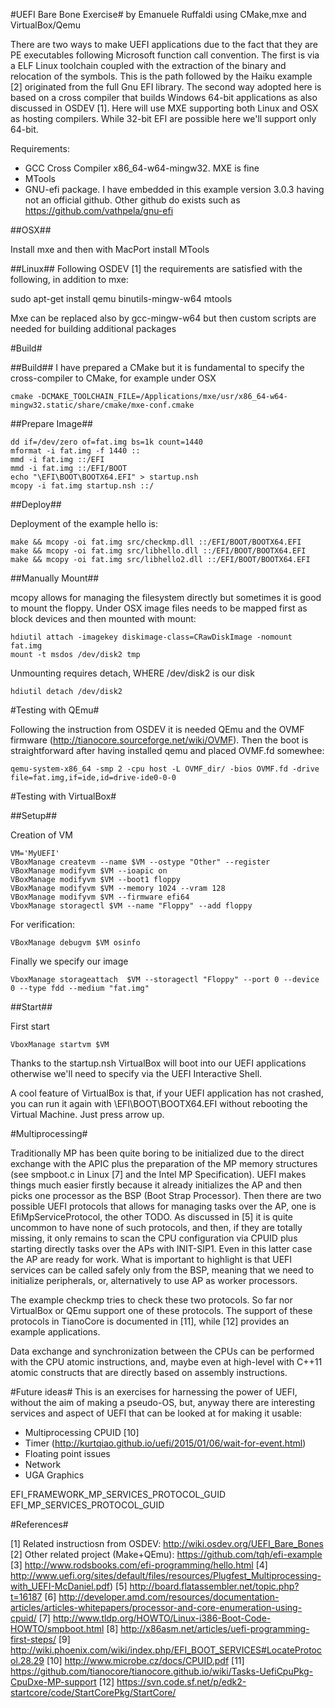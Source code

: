 #UEFI Bare Bone Exercise#
by Emanuele Ruffaldi
using CMake,mxe and VirtualBox/Qemu

There are two ways to make UEFI applications due to the fact that they are PE executables following Microsoft function call convention. The first is via a ELF Linux toolchain coupled with the extraction of the binary and relocation of the symbols. This is the path followed by the Haiku example [2] originated from the full Gnu EFI library. The second way adopted here is based on a cross compiler that builds Windows 64-bit applications as also discussed in OSDEV [1]. Here will use MXE supporting both Linux and OSX as hosting compilers. While 32-bit EFI are possible here we'll support only 64-bit.

Requirements:
- GCC Cross Compiler x86_64-w64-mingw32. MXE is fine
- MTools 
- GNU-efi package. I have embedded in this example version 3.0.3 having not an official github. Other github do exists such as https://github.com/vathpela/gnu-efi

##OSX##

Install mxe and then with MacPort install MTools

##Linux##
Following OSDEV [1] the requirements are satisfied with the following, in addition to mxe:

sudo apt-get install qemu binutils-mingw-w64  mtools

Mxe can be replaced also by gcc-mingw-w64 but then custom scripts are needed for building additional packages

#Build#

##Build##
I have prepared a CMake but it is fundamental to specify the cross-compiler to CMake, for example under OSX

	cmake -DCMAKE_TOOLCHAIN_FILE=/Applications/mxe/usr/x86_64-w64-mingw32.static/share/cmake/mxe-conf.cmake

##Prepare Image##

	dd if=/dev/zero of=fat.img bs=1k count=1440
	mformat -i fat.img -f 1440 ::
	mmd -i fat.img ::/EFI
	mmd -i fat.img ::/EFI/BOOT
	echo "\EFI\BOOT\BOOTX64.EFI" > startup.nsh
	mcopy -i fat.img startup.nsh ::/

##Deploy##

Deployment of the example hello is:

	make &&	mcopy -oi fat.img src/checkmp.dll ::/EFI/BOOT/BOOTX64.EFI
	make &&	mcopy -oi fat.img src/libhello.dll ::/EFI/BOOT/BOOTX64.EFI
	make &&	mcopy -oi fat.img src/libhello2.dll ::/EFI/BOOT/BOOTX64.EFI

##Manually Mount##

mcopy allows for managing the filesystem directly but sometimes it is good to mount the floppy. Under OSX image files needs to be mapped first as block devices and then mounted with mount:

	hdiutil attach -imagekey diskimage-class=CRawDiskImage -nomount fat.img
	mount -t msdos /dev/disk2 tmp

Unmounting requires detach, WHERE /dev/disk2 is our disk

	hdiutil detach /dev/disk2

#Testing with QEmu#

Following the instruction from OSDEV it is needed QEmu and the OVMF firmware (http://tianocore.sourceforge.net/wiki/OVMF). Then the boot is straightforward after having installed qemu and placed OVMF.fd somewhee:
	
	qemu-system-x86_64 -smp 2 -cpu host -L OVMF_dir/ -bios OVMF.fd -drive file=fat.img,if=ide,id=drive-ide0-0-0

#Testing with VirtualBox#

##Setup##

Creation of VM

	VM='MyUEFI'
	VBoxManage createvm --name $VM --ostype "Other" --register
	VBoxManage modifyvm $VM --ioapic on
	VBoxManage modifyvm $VM --boot1 floppy
	VBoxManage modifyvm $VM --memory 1024 --vram 128
	VBoxManage modifyvm $VM --firmware efi64
	VboxManage storagectl $VM --name "Floppy" --add floppy

For verification:

	VBoxManage debugvm $VM osinfo

Finally we specify our image

	VboxManage storageattach  $VM --storagectl "Floppy" --port 0 --device 0 --type fdd --medium "fat.img"

##Start##

First start 

	VboxManage startvm $VM

Thanks to the startup.nsh VirtualBox will boot into our UEFI applications otherwise we'll need to specify via the UEFI Interactive Shell. 

A cool feature of VirtualBox is that, if your UEFI application has not crashed, you can run it again with \EFI\BOOT\BOOTX64.EFI without rebooting the Virtual Machine. Just press arrow up.

#Multiprocessing#

Traditionally MP has been quite boring to be initialized due to the direct exchange with the APIC plus the preparation of the MP memory structures (see smpboot.c in Linux [7] and the Intel MP Specification). UEFI makes things much easier firstly because it already initializes the AP and then picks one processor as the BSP (Boot Strap Processor). Then there are two possible UEFI protocols that allows for managing tasks over the AP, one is EfiMpServiceProtocol, the other TODO. As discussed in [5] it is quite uncommon to have none of such protocols, and then, if they are totally missing, it only remains to scan the CPU configuration via CPUID plus starting directly tasks over the APs with INIT-SIP1. Even in this latter case the AP are ready for work. What is important to highlight is that UEFI services can be called safely only from the BSP, meaning that we need to initialize peripherals, or, alternatively to use AP as worker processors.

The example checkmp tries to check these two protocols. So far nor VirtualBox or QEmu support one of these protocols. The support of these protocols in TianoCore is documented in [11], while [12] provides an example applications.

Data exchange and synchronization between the CPUs can be performed with the CPU atomic instructions, and, maybe even at high-level with C++11 atomic constructs that are directly based on assembly instructions.


#Future ideas#
This is an exercises for harnessing the power of UEFI, without the aim of making a pseudo-OS, but, anyway there are interesting services and aspect of UEFI that can be looked at for making it usable:

- Multiprocessing CPUID [10]
- Timer (http://kurtqiao.github.io/uefi/2015/01/06/wait-for-event.html)
- Floating point issues
- Network
- UGA Graphics

EFI_FRAMEWORK_MP_SERVICES_PROTOCOL_GUID
EFI_MP_SERVICES_PROTOCOL_GUID

#References#

[1] Related instructiosn from OSDEV: http://wiki.osdev.org/UEFI_Bare_Bones
[2] Other related project (Make+QEmu): https://github.com/tqh/efi-example 
[3] http://www.rodsbooks.com/efi-programming/hello.html
[4] http://www.uefi.org/sites/default/files/resources/Plugfest_Multiprocessing-with_UEFI-McDaniel.pdf)
[5] http://board.flatassembler.net/topic.php?t=16187
[6] http://developer.amd.com/resources/documentation-articles/articles-whitepapers/processor-and-core-enumeration-using-cpuid/
[7] http://www.tldp.org/HOWTO/Linux-i386-Boot-Code-HOWTO/smpboot.html
[8] http://x86asm.net/articles/uefi-programming-first-steps/
[9] http://wiki.phoenix.com/wiki/index.php/EFI_BOOT_SERVICES#LocateProtocol.28.29
[10] http://www.microbe.cz/docs/CPUID.pdf
[11] https://github.com/tianocore/tianocore.github.io/wiki/Tasks-UefiCpuPkg-CpuDxe-MP-support
[12] https://svn.code.sf.net/p/edk2-startcore/code/StartCorePkg/StartCore/